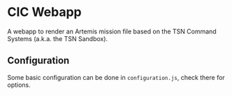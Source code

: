 # CIC Webapp

A webapp to render an Artemis mission file based on the TSN Command Systems (a.k.a. the TSN Sandbox).

## Configuration

Some basic configuration can be done in `configuration.js`, check there for options.
